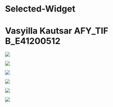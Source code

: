 # Selected-Widget
# Vasyilla Kautsar AFY_TIF B_E41200512

![](images/Selection%20Widget%20(Spinner%2C%20AutoComplete%2C%20ListView).jpeg)

![](images/Spinner.jpeg)

![](images/Auto%20Complete(1).jpeg)

![](images/Auto%20Complete(2).jpeg)

![](images/Toast%20Button.jpeg)

![](images/Toast%20List%20View.jpeg)
